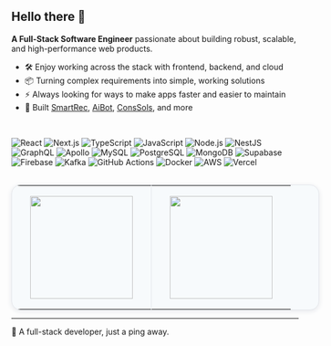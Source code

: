 ## Hello there 👋

**A Full-Stack Software Engineer** passionate about building robust, scalable, and high-performance web products.

- 🛠️ Enjoy working across the stack with frontend, backend, and cloud
- 📦 Turning complex requirements into simple, working solutions
- ⚡ Always looking for ways to make apps faster and easier to maintain
- 🚀 Built [SmartRec](https://smartrec.muhammadnaeem.me/), [AiBot](https://aibot.muhammadnaeem.me/), [ConsSols](https://conssols.muhammadnaeem.me/), and more 

<br/>

![React](https://img.shields.io/badge/React-20232A?style=for-the-badge&logo=react&logoColor=61DAFB)
![Next.js](https://img.shields.io/badge/Next.js-000000?style=for-the-badge&logo=nextdotjs&logoColor=white)
![TypeScript](https://img.shields.io/badge/TypeScript-3178C6?style=for-the-badge&logo=typescript&logoColor=white)
![JavaScript](https://img.shields.io/badge/JavaScript-F7DF1E?style=for-the-badge&logo=javascript&logoColor=black)
![Node.js](https://img.shields.io/badge/Node.js-43853D?style=for-the-badge&logo=node.js&logoColor=white)
![NestJS](https://img.shields.io/badge/NestJS-E0234E?style=for-the-badge&logo=nestjs&logoColor=white)
![GraphQL](https://img.shields.io/badge/GraphQL-E10098?style=for-the-badge&logo=graphql&logoColor=white)
![Apollo](https://img.shields.io/badge/Apollo-311C87?style=for-the-badge&logo=apollographql&logoColor=white)
![MySQL](https://img.shields.io/badge/MySQL-005C84?style=for-the-badge&logo=mysql&logoColor=white)
![PostgreSQL](https://img.shields.io/badge/PostgreSQL-316192?style=for-the-badge&logo=postgresql&logoColor=white)
![MongoDB](https://img.shields.io/badge/MongoDB-4EA94B?style=for-the-badge&logo=mongodb&logoColor=white)
![Supabase](https://img.shields.io/badge/Supabase-3ECF8E?style=for-the-badge&logo=supabase&logoColor=white)
![Firebase](https://img.shields.io/badge/Firebase-FFCA28?style=for-the-badge&logo=firebase&logoColor=black)
![Kafka](https://img.shields.io/badge/Kafka-231F20?style=for-the-badge&logo=apachekafka&logoColor=white)
![GitHub Actions](https://img.shields.io/badge/GitHub%20Actions-2088FF?style=for-the-badge&logo=githubactions&logoColor=white)
![Docker](https://img.shields.io/badge/Docker-2496ED?style=for-the-badge&logo=docker&logoColor=white)
![AWS](https://img.shields.io/badge/AWS-232F3E?style=for-the-badge&logo=amazonaws&logoColor=white)
![Vercel](https://img.shields.io/badge/Vercel-000000?style=for-the-badge&logo=vercel&logoColor=white)

<!--
<div align="left" style="display:flex;flex-direction:column;gap:10px;">
	<div style="display:flex;flex-wrap:wrap;gap:18px 28px;align-items:center;">
		<span style="padding: 4px; box-shadow: 0 2px 4px rgba(0, 0, 0, 0.1); border-radius: 4px;"><img height="28" src="https://github.com/devicons/devicon/blob/v2.17.0/icons/react/react-original.svg" alt="React"/> React</span>
		<span style="padding: 4px; box-shadow: 0 2px 4px rgba(0, 0, 0, 0.1); border-radius: 4px;"><img height="28" src="https://github.com/devicons/devicon/blob/v2.17.0/icons/nextjs/nextjs-original.svg" alt="Next.js"/> Next.js</span>
		<span style="padding: 4px; box-shadow: 0 2px 4px rgba(0, 0, 0, 0.1); border-radius: 4px;"><img height="28" src="https://github.com/devicons/devicon/blob/v2.17.0/icons/typescript/typescript-original.svg" alt="TypeScript"/> TypeScript</span>
		<span style="padding: 4px; box-shadow: 0 2px 4px rgba(0, 0, 0, 0.1); border-radius: 4px;"><img height="28" src="https://github.com/devicons/devicon/blob/v2.17.0/icons/javascript/javascript-original.svg" alt="JavaScript"/> JavaScript</span>
	</div>
	<div style="display:flex;flex-wrap:wrap;gap:18px 28px;align-items:center;">
		<span><img height="28" src="https://github.com/devicons/devicon/blob/v2.17.0/icons/nodejs/nodejs-original.svg" alt="Node.js"/> Node.js</span>
		<span><img height="28" src="https://github.com/devicons/devicon/blob/v2.17.0/icons/nestjs/nestjs-original.svg" alt="Nest.js"/> Nest.js</span>
		<span><img height="28" src="https://github.com/devicons/devicon/blob/v2.17.0/icons/graphql/graphql-plain.svg" alt="GraphQL"/> GraphQL</span>
		<span><img height="28" src="https://github.com/devicons/devicon/blob/v2.17.0/icons/apollographql/apollographql-original.svg" alt="Apollo"/> Apollo</span>
	</div>
	<div style="display:flex;flex-wrap:wrap;gap:18px 28px;align-items:center;">
  <span><img height="28" src="https://github.com/devicons/devicon/blob/v2.17.0/icons/mysql/mysql-original.svg" alt="MySQL"/> MySQL</span>
		<span><img height="28" src="https://github.com/devicons/devicon/blob/v2.17.0/icons/postgresql/postgresql-original.svg" alt="PostgreSQL"/> PostgreSQL</span>
		<span><img height="28" src="https://github.com/devicons/devicon/blob/v2.17.0/icons/mongodb/mongodb-original.svg" alt="MongoDB"/> MongoDB</span>
    <span><img height="28" src="https://github.com/devicons/devicon/blob/v2.17.0/icons/supabase/supabase-original.svg" alt="Supabase"/> Supabase</span>
    <span><img height="28" src="https://github.com/devicons/devicon/blob/v2.17.0/icons/firebase/firebase-plain.svg" alt="Firebase"/> Firebase</span>
	</div>
  <div style="display:flex;flex-wrap:wrap;gap:18px 28px;align-items:center;">
		<span><img height="28" src="https://github.com/devicons/devicon/blob/v2.17.0/icons/apachekafka/apachekafka-original.svg" alt="Kafka"/> Kafka</span>
    <span><img height="28" src="https://github.com/devicons/devicon/blob/v2.17.0/icons/github/github-original.svg" alt="GitHub Actions"/> GitHub Actions</span>
		<span><img height="28" src="https://github.com/devicons/devicon/blob/v2.17.0/icons/docker/docker-original.svg" alt="Docker"/> Docker</span>
		<span><img height="28" src="https://github.com/devicons/devicon/blob/v2.17.0/icons/amazonwebservices/amazonwebservices-original-wordmark.svg" alt="AWS"/> AWS</span>
		<span><img height="28" src="https://github.com/devicons/devicon/blob/v2.17.0/icons/vercel/vercel-original.svg" alt="Vercel"/> Vercel</span>
	</div>
</div>
-->

<br/>

<div>
	<table style="background:#f7fafc;border-radius:16px;border:1.5px solid #e5e7eb;box-shadow:0 2px 8px 0 #e5e7eb;width:auto;min-width:540px;max-width:700px;margin:auto;">
		<tr>
			<td style="border:none;padding:18px 32px 18px 32px;text-align:center;vertical-align:middle;border-right:1.5px solid #e5e7eb;">
				<img height="180" src="https://github-readme-streak-stats.herokuapp.com?user=imnaeem&theme=default&hide_border=true" />
			</td>
			<td style="border:none;padding:18px 32px 18px 32px;text-align:center;vertical-align:middle;">
				<img height="180" src="https://github-readme-stats.vercel.app/api/top-langs/?username=imnaeem&layout=compact&theme=default&hide_border=true" />
			</td>
		</tr>
	</table>
</div>

---

💬 A full-stack developer, just a ping away.


<!-- <p>
<a href="mailto:contact@muhmmadnaeem.me"><img src="https://img.shields.io/badge/Email-contact%40muhmmadnaeem.me-0b6ab0?style=flat-square&logo=gmail&logoColor=white" alt="Email"/></a>
<a href="https://www.linkedin.com/in/im-naeem/" target="_blank"><img src="https://img.shields.io/badge/LinkedIn-im--naeem-0A66C2?style=flat-square&logo=linkedin&logoColor=white" alt="LinkedIn"/></a>
<a href="https://muhammadnaeem.me/" target="_blank"><img src="https://img.shields.io/badge/Portfolio-muhammadnaeem.me-18181b?style=flat-square&logo=vercel&logoColor=white" alt="Portfolio"/></a>
</p> -->
